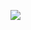 ![](https://automationghana.com/wp-content/uploads/elementor/thumbs/Solar-Panels-19-qtdfw4fvivjksztoysu7pu2k3pyldku46foutqxcxw.jpg)
